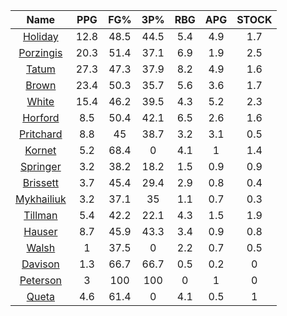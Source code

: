 |                                     Name                                     |  PPG  |  FG%  |  3P%  |  RBG  |  APG  |  STOCK  |
|:----------------------------------------------------------------------------:|:-----:|:-----:|:-----:|:-----:|:-----:|:-------:|
|      [Holiday](https://www.espn.com/nba/player/_/id/3995/jrue-holiday)       | 12.8  | 48.5  | 44.5  |  5.4  |  4.9  |   1.7   |
| [Porzingis](https://www.espn.com/nba/player/_/id/3102531/kristaps-porzingis) | 20.3  | 51.4  | 37.1  |  6.9  |  1.9  |   2.5   |
|      [Tatum](https://www.espn.com/nba/player/_/id/4065648/jayson-tatum)      | 27.3  | 47.3  | 37.9  |  8.2  |  4.9  |   1.6   |
|      [Brown](https://www.espn.com/nba/player/_/id/3917376/jaylen-brown)      | 23.4  | 50.3  | 35.7  |  5.6  |  3.6  |   1.7   |
|     [White](https://www.espn.com/nba/player/_/id/3078576/derrick-white)      | 15.4  | 46.2  | 39.5  |  4.3  |  5.2  |   2.3   |
|       [Horford](https://www.espn.com/nba/player/_/id/3213/al-horford)        |  8.5  | 50.4  | 42.1  |  6.5  |  2.6  |   1.6   |
|  [Pritchard](https://www.espn.com/nba/player/_/id/4066354/payton-pritchard)  |  8.8  |  45   | 38.7  |  3.2  |  3.1  |   0.5   |
|      [Kornet](https://www.espn.com/nba/player/_/id/3064560/luke-kornet)      |  5.2  | 68.4  |   0   |  4.1  |   1   |   1.4   |
|   [Springer](https://www.espn.com/nba/player/_/id/4432164/jaden-springer)    |  3.2  | 38.2  | 18.2  |  1.5  |  0.9  |   0.9   |
|   [Brissett](https://www.espn.com/nba/player/_/id/4278031/oshae-brissett)    |  3.7  | 45.4  | 29.4  |  2.9  |  0.8  |   0.4   |
|  [Mykhailiuk](https://www.espn.com/nba/player/_/id/3133602/svi-mykhailiuk)   |  3.2  | 37.1  |  35   |  1.1  |  0.7  |   0.3   |
|    [Tillman](https://www.espn.com/nba/player/_/id/4277964/xavier-tillman)    |  5.4  | 42.2  | 22.1  |  4.3  |  1.5  |   1.9   |
|      [Hauser](https://www.espn.com/nba/player/_/id/4065804/sam-hauser)       |  8.7  | 45.9  | 43.3  |  3.4  |  0.9  |   0.8   |
|      [Walsh](https://www.espn.com/nba/player/_/id/4683689/jordan-walsh)      |   1   | 37.5  |   0   |  2.2  |  0.7  |   0.5   |
|      [Davison](https://www.espn.com/nba/player/_/id/4576085/jd-davison)      |  1.3  | 66.7  | 66.7  |  0.5  |  0.2  |    0    |
|    [Peterson](https://www.espn.com/nba/player/_/id/4397689/drew-peterson)    |   3   |  100  |  100  |   0   |   1   |    0    |
|     [Queta](https://www.espn.com/nba/player/_/id/4397424/neemias-queta)      |  4.6  | 61.4  |   0   |  4.1  |  0.5  |    1    |